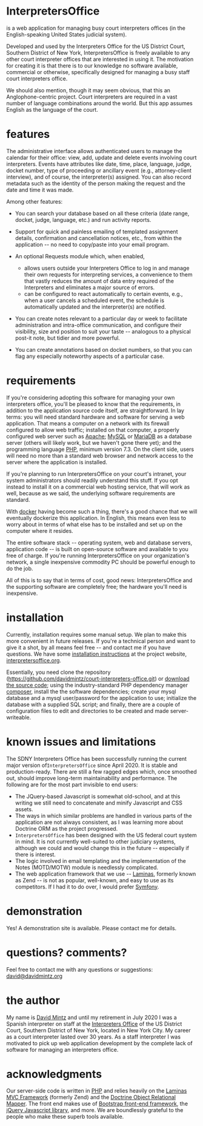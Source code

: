 # InterpretersOffice
is a web application for managing busy court interpreters offices (in the English-speaking United States judicial system).

Developed and used by the Interpreters Office for the US District Court, Southern District of New York, InterpretersOffice
is freely available to any other court interpreter offices that are interested in using it. The motivation for creating it 
is that there is to our knowledge no software available, commercial or otherwise, specifically designed for managing a 
busy staff court interpreters office.

We should also mention, though it may seem obvious, that this an Anglophone-centric project. Court interpreters are required 
in a vast number of language combinations around the world. But this app assumes English as the language of the court.

# features

The administrative interface allows authenticated users to manage the calendar for their office: view, add, update and delete events involving court interpreters. Events have attributes like date, time, place, language, judge, docket number, type of proceeding or ancillary event (e.g., attorney-client interview), and of course, the interpreter(s) assigned. You can also record metadata such as the identity of the person making the request and the date and time it was made.

Among other features:

* You can search your database based on all these criteria (date range, docket, judge, language, etc.) and run activity reports.

* Support for quick and painless emailing of templated assignment details, confirmation and cancellation notices, etc., from within the application -- no need to copy/paste into your email program.

* An optional Requests module which, when enabled,

    * allows users outside your Interpreters Office to log in and manage their own requests for interpreting services, a convenience to them that vastly reduces the amount of data entry required of the Interpreters and eliminates a major source of errors.
    * can be configured to react automatically to certain events, e.g., when a user cancels a scheduled event, the schedule is automatically updated and the interpreter(s) are notified.

* You can create notes relevant to a particular day or week to facilitate administration and intra-office communication, and configure their visibility, size and position to suit your taste -- analogous to a physical post-it note, but tidier and more powerful.

* You can create annotations based on docket numbers, so that you can flag any especially noteworthy aspects of a particular case.

# requirements

If you're considering adopting this software for managing your own interpreters office,
you'll be pleased to know that the requirements, in addition to the application source code
itself, are straightforward. In lay terms: you will need standard
hardware and software for serving a web application. That means a computer on a network with its firewall
configured to allow web traffic; installed on that computer, a properly configured web
server such as [Apache](https://httpd.apache.org/); [MySQL](https://www.mysql.com/) or [MariaDB](https://mariadb.org/) 
as a database server (others will likely work, but we haven't gone there yet); and the programming language
[PHP](http://php.net/), minimum version 7.3. On the client side, users will need no more than a
standard web browser and network access to the server where the application is installed.

If you're planning to run InterpretersOffice on your court's intranet, your system administrators
should readily understand this stuff. If you opt instead to install it on a commercial web hosting
service, that will work as well, because as we said, the underlying software requirements are standard.

With [docker](https://www.docker.com/) having become such a thing, there's a good chance
that we will eventually dockerize this application. In English, this means even less to worry about
in terms of what else has to be installed and set up on the computer where it resides.

The entire software stack -- operating system, web and database servers, application code -- is
built on open-source software and available to you free of charge. If you're running InterpretersOffice
on your organization's network, a single inexpensive commodity PC should be powerful enough to do the job.

All of this is to say that in terms of cost, good news: InterpretersOffice and the supporting software are
completely free; the hardware you'll need is inexpensive.

# installation

Currently, installation requires some manual setup. We plan to make this more convenient in future releases. If you're a technical person 
and want to give it a shot, by all means feel free -- and contact me if you have questions. We have 
some [installation instructions](https://interpretersoffice.org/documentation/setup.html) at the project website, 
[interpretersoffice.org](https://interpretersoffice.org).

Essentially, you need clone the repository (https://github.com/davidmintz/court-interpreters-office.git) or 
[download the source code](https://github.com/davidmintz/court-interpreters-office/releases/latest); using the industry-standard 
PHP dependency manager [composer](https://getcomposer.org), install the the software dependencies; create your mysql database and a mysql user/password 
for the application to use; initialize the database with a supplied SQL script; and finally, there are a couple of configuration files to edit and 
directories to be created and made server-writeable.

# known issues and limitations

The SDNY Interpreters Office has been successfully running the current major version of`InterpretersOffice` since April 2020. It is stable and production-ready. 
There are still a few ragged edges which, once smoothed out, should improve long-term maintainability and performance. The following 
are for the most part invisible to end users:
* The JQuery-based Javascript is somewhat old-school, and at this writing we still need to concatenate and minify Javascript and CSS assets.  
* The ways in which similar problems are handled in various parts of the application are not always consistent, as I was 
learning more about Doctrine ORM as the project progressed.
*  `InterpretersOffice` has been designed with the US federal court system in mind. It is not currently well-suited to other 
judiciary systems, although we could and would change this in the future -- especially if there is interest.
* The logic involved in email templating and the implementation of the Notes (MOTD/MOTW) module is needlessly complicated.
* The web application framework that we use -- [Laminas](https://getlaminas.org/), formerly known as Zend -- is not as popular, well-known, and easy to use as its competitors. If I had it to do over, I would prefer [Symfony](https://symfony.com/).


# demonstration

Yes! A demonstration site is available. Please contact me for details.

# questions? comments?

Feel free to contact me with any questions or suggestions: [david@davidmintz.org](mailto:david@davidmintz.org)

# the author

My name is [David Mintz](https://davidmintz.org) and until my retirement in July 2020 I was a Spanish interpreter on staff at the [Interpreters Office](https://sdnyinterpreters.org/) of the US District Court, Southern District of New York, located in New York City. My career as a court interpreter lasted over 30 years. As a staff interpreter I was motivated to pick up web application development by the complete lack of software for managing an interpreters office.

# acknowledgments

Our server-side code is written in [PHP](https://php.net) and relies heavily on the  [Laminas MVC Framework](https://docs.laminas.dev/) (formerly Zend) and the [Doctrine Object Relational Mapper](http://www.doctrine-project.org/projects/orm.html). The  front end makes use of [Bootstrap front-end framework](http://getbootstrap.com/), the [jQuery Javascript library](http://jquery.com/), and more. We are boundlessly grateful to the people who make these superb tools available.
